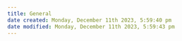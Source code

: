 ```yaml
---
title: General
date created: Monday, December 11th 2023, 5:59:40 pm
date modified: Monday, December 11th 2023, 5:59:43 pm
---
```

